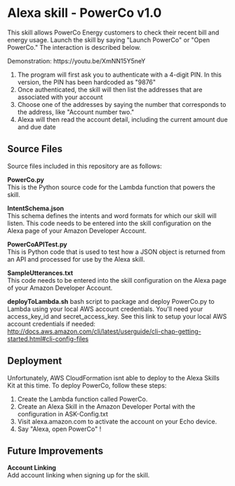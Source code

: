 <h1>Alexa skill - PowerCo v1.0</h1>
This skill allows PowerCo Energy customers to check their recent bill and energy usage.
Launch the skill by saying "Launch PowerCo" or "Open PowerCo." The interaction is described below.
<p>
Demonstration: https://youtu.be/XmNN15Y5neY
<p>

<ol>
<li>The program will first ask you to authenticate with
a 4-digit PIN. In this version, the PIN has been hardcoded as "9876"</li> 
<li>Once authenticated, the skill will then list the addresses that are
associated with your account</li>
<li>Choose one of the addresses by saying the number that corresponds to the address, like "Account number two."</li>
<li>Alexa will then read the account detail, including the current amount due and due date</li>
</ol>
 
<h2>Source Files</h2>
Source files included in this repository are as follows:

<b>PowerCo.py</b><br>
This is the Python source code for the Lambda function that powers the skill.
<br>

<b>IntentSchema.json</b><br>
This schema defines the intents and word formats for which our skill will listen. This code needs to be entered into the skill configuration on the Alexa page of your Amazon Developer Account.
<br>

<b>PowerCoAPITest.py</b><br>
This is Python code that is used to test how a JSON object is returned from an API and processed for use by the Alexa skill.
<br>

<b>SampleUtterances.txt</b><br>
This code needs to be entered into the skill configuration on the Alexa page of your Amazon Developer Account.

<b>deployToLambda.sh</b>
bash script to package and deploy PowerCo.py to Lambda using your local AWS account credentials. You'll need your access_key_id and secret_access_key. See this link to setup your local AWS account credentials if needed: http://docs.aws.amazon.com/cli/latest/userguide/cli-chap-getting-started.html#cli-config-files

<h2>Deployment</h2>
Unfortunately, AWS CloudFormation isnt able to deploy to the Alexa Skills Kit at this time. To deploy PowerCo, follow these steps:<br>
<ol>
<li>Create the Lambda function called PowerCo.</li>
<li>Create an Alexa Skill in the Amazon Developer Portal with the configuration in ASK-Config.txt</li>
<li>Visit alexa.amazon.com to activate the account on your Echo device.</li>
<li>Say "Alexa, open PowerCo" !
</ol>

<h2>Future Improvements</h2>
<b>Account Linking</b><br>
Add account linking when signing up for the skill.
